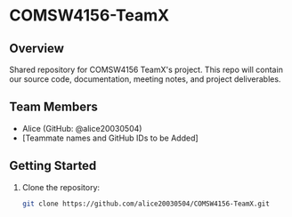 # COMSW4156-TeamX

## Overview
Shared repository for COMSW4156 TeamX's project.   This repo will contain our source code, documentation, meeting notes, and project deliverables.  

## Team Members
- Alice (GitHub: @alice20030504)  
- [Teammate names and GitHub IDs to be Added]  

## Getting Started
1. Clone the repository:
   ```bash
   git clone https://github.com/alice20030504/COMSW4156-TeamX.git
